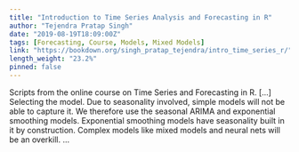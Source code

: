 ```yaml
---
title: "Introduction to Time Series Analysis and Forecasting in R"
author: "Tejendra Pratap Singh"
date: "2019-08-19T18:09:00Z"
tags: [Forecasting, Course, Models, Mixed Models]
link: "https://bookdown.org/singh_pratap_tejendra/intro_time_series_r/"
length_weight: "23.2%"
pinned: false
---
```


Scripts from the online course on Time Series and Forecasting in R. [...] Selecting the model. Due to seasonality involved, simple models will not be able to capture it. We therefore use the seasonal ARIMA and exponential smoothing models. Exponential smoothing models have seasonality built in it by construction. Complex models like mixed models and neural nets will be an overkill.  ...
